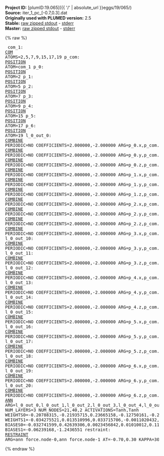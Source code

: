 **Project ID:** [plumID:19.065]({{ '/' | absolute_url }}eggs/19/065/)  
**Source:** iter_1_pc_[-0.7,0.3].dat  
**Originally used with PLUMED version:** 2.5  
**Stable:** [raw zipped stdout](iter_1_pc_[-0.7,0.3].dat.plumed.stdout.txt.zip) - [stderr](iter_1_pc_[-0.7,0.3].dat.plumed.stderr)  
**Master:** [raw zipped stdout](iter_1_pc_[-0.7,0.3].dat.plumed_master.stdout.txt.zip) - [stderr](iter_1_pc_[-0.7,0.3].dat.plumed_master.stderr)  

{% raw %}<pre>
com_1: <a href="https://plumed.github.io/doc-master/user-doc/html/_c_o_m.html">COM</a> ATOMS=2,5,7,9,15,17,19
p_com: <a href="https://plumed.github.io/doc-master/user-doc/html/_p_o_s_i_t_i_o_n.html">POSITION</a> ATOM=com_1
p_0: <a href="https://plumed.github.io/doc-master/user-doc/html/_p_o_s_i_t_i_o_n.html">POSITION</a> ATOM=2
p_1: <a href="https://plumed.github.io/doc-master/user-doc/html/_p_o_s_i_t_i_o_n.html">POSITION</a> ATOM=5
p_2: <a href="https://plumed.github.io/doc-master/user-doc/html/_p_o_s_i_t_i_o_n.html">POSITION</a> ATOM=7
p_3: <a href="https://plumed.github.io/doc-master/user-doc/html/_p_o_s_i_t_i_o_n.html">POSITION</a> ATOM=9
p_4: <a href="https://plumed.github.io/doc-master/user-doc/html/_p_o_s_i_t_i_o_n.html">POSITION</a> ATOM=15
p_5: <a href="https://plumed.github.io/doc-master/user-doc/html/_p_o_s_i_t_i_o_n.html">POSITION</a> ATOM=17
p_6: <a href="https://plumed.github.io/doc-master/user-doc/html/_p_o_s_i_t_i_o_n.html">POSITION</a> ATOM=19
l_0_out_0: <a href="https://plumed.github.io/doc-master/user-doc/html/_c_o_m_b_i_n_e.html">COMBINE</a> PERIODIC=NO COEFFICIENTS=2.000000,-2.000000 ARG=p_0.x,p_com.x
l_0_out_1: <a href="https://plumed.github.io/doc-master/user-doc/html/_c_o_m_b_i_n_e.html">COMBINE</a> PERIODIC=NO COEFFICIENTS=2.000000,-2.000000 ARG=p_0.y,p_com.y
l_0_out_2: <a href="https://plumed.github.io/doc-master/user-doc/html/_c_o_m_b_i_n_e.html">COMBINE</a> PERIODIC=NO COEFFICIENTS=2.000000,-2.000000 ARG=p_0.z,p_com.z
l_0_out_3: <a href="https://plumed.github.io/doc-master/user-doc/html/_c_o_m_b_i_n_e.html">COMBINE</a> PERIODIC=NO COEFFICIENTS=2.000000,-2.000000 ARG=p_1.x,p_com.x
l_0_out_4: <a href="https://plumed.github.io/doc-master/user-doc/html/_c_o_m_b_i_n_e.html">COMBINE</a> PERIODIC=NO COEFFICIENTS=2.000000,-2.000000 ARG=p_1.y,p_com.y
l_0_out_5: <a href="https://plumed.github.io/doc-master/user-doc/html/_c_o_m_b_i_n_e.html">COMBINE</a> PERIODIC=NO COEFFICIENTS=2.000000,-2.000000 ARG=p_1.z,p_com.z
l_0_out_6: <a href="https://plumed.github.io/doc-master/user-doc/html/_c_o_m_b_i_n_e.html">COMBINE</a> PERIODIC=NO COEFFICIENTS=2.000000,-2.000000 ARG=p_2.x,p_com.x
l_0_out_7: <a href="https://plumed.github.io/doc-master/user-doc/html/_c_o_m_b_i_n_e.html">COMBINE</a> PERIODIC=NO COEFFICIENTS=2.000000,-2.000000 ARG=p_2.y,p_com.y
l_0_out_8: <a href="https://plumed.github.io/doc-master/user-doc/html/_c_o_m_b_i_n_e.html">COMBINE</a> PERIODIC=NO COEFFICIENTS=2.000000,-2.000000 ARG=p_2.z,p_com.z
l_0_out_9: <a href="https://plumed.github.io/doc-master/user-doc/html/_c_o_m_b_i_n_e.html">COMBINE</a> PERIODIC=NO COEFFICIENTS=2.000000,-2.000000 ARG=p_3.x,p_com.x
l_0_out_10: <a href="https://plumed.github.io/doc-master/user-doc/html/_c_o_m_b_i_n_e.html">COMBINE</a> PERIODIC=NO COEFFICIENTS=2.000000,-2.000000 ARG=p_3.y,p_com.y
l_0_out_11: <a href="https://plumed.github.io/doc-master/user-doc/html/_c_o_m_b_i_n_e.html">COMBINE</a> PERIODIC=NO COEFFICIENTS=2.000000,-2.000000 ARG=p_3.z,p_com.z
l_0_out_12: <a href="https://plumed.github.io/doc-master/user-doc/html/_c_o_m_b_i_n_e.html">COMBINE</a> PERIODIC=NO COEFFICIENTS=2.000000,-2.000000 ARG=p_4.x,p_com.x
l_0_out_13: <a href="https://plumed.github.io/doc-master/user-doc/html/_c_o_m_b_i_n_e.html">COMBINE</a> PERIODIC=NO COEFFICIENTS=2.000000,-2.000000 ARG=p_4.y,p_com.y
l_0_out_14: <a href="https://plumed.github.io/doc-master/user-doc/html/_c_o_m_b_i_n_e.html">COMBINE</a> PERIODIC=NO COEFFICIENTS=2.000000,-2.000000 ARG=p_4.z,p_com.z
l_0_out_15: <a href="https://plumed.github.io/doc-master/user-doc/html/_c_o_m_b_i_n_e.html">COMBINE</a> PERIODIC=NO COEFFICIENTS=2.000000,-2.000000 ARG=p_5.x,p_com.x
l_0_out_16: <a href="https://plumed.github.io/doc-master/user-doc/html/_c_o_m_b_i_n_e.html">COMBINE</a> PERIODIC=NO COEFFICIENTS=2.000000,-2.000000 ARG=p_5.y,p_com.y
l_0_out_17: <a href="https://plumed.github.io/doc-master/user-doc/html/_c_o_m_b_i_n_e.html">COMBINE</a> PERIODIC=NO COEFFICIENTS=2.000000,-2.000000 ARG=p_5.z,p_com.z
l_0_out_18: <a href="https://plumed.github.io/doc-master/user-doc/html/_c_o_m_b_i_n_e.html">COMBINE</a> PERIODIC=NO COEFFICIENTS=2.000000,-2.000000 ARG=p_6.x,p_com.x
l_0_out_19: <a href="https://plumed.github.io/doc-master/user-doc/html/_c_o_m_b_i_n_e.html">COMBINE</a> PERIODIC=NO COEFFICIENTS=2.000000,-2.000000 ARG=p_6.y,p_com.y
l_0_out_20: <a href="https://plumed.github.io/doc-master/user-doc/html/_c_o_m_b_i_n_e.html">COMBINE</a> PERIODIC=NO COEFFICIENTS=2.000000,-2.000000 ARG=p_6.z,p_com.z
ann_force: <a href="https://plumed.github.io/doc-master/user-doc/html/_a_n_n.html">ANN</a> ARG=l_0_out_0,l_0_out_1,l_0_out_2,l_0_out_3,l_0_out_4,l_0_out_5,l_0_out_6,l_0_out_7,l_0_out_8,l_0_out_9,l_0_out_10,l_0_out_11,l_0_out_12,l_0_out_13,l_0_out_14,l_0_out_15,l_0_out_16,l_0_out_17,l_0_out_18,l_0_out_19,l_0_out_20 NUM_LAYERS=3 NUM_NODES=21,40,2 ACTIVATIONS=Tanh,Tanh  WEIGHTS0=-0.20788315,-0.21935715,0.23665158,-0.12750161,-0.2926003,-0.027337462,-0.004767389,0.26877189,-0.22171077,0.10416871,-0.11759962,0.21474953,-0.24097347,-0.11222795,-0.23218031,0.23649912,0.075392403,0.20336847,0.10392623,-0.033424389,0.28457499,0.33239758,0.12627494,0.28117171,-0.12930498,0.23814227,0.41794592,0.28215313,0.16602306,0.071689971,0.13629737,0.12090999,-0.05779675,-0.32326448,-0.068813235,-0.027014267,-0.1126589,0.069470696,-0.37710184,-0.072124995,0.24380301,-0.4132691,-0.038230833,-0.2486162,-0.073402084,0.074807227,0.24435896,0.022684375,0.14562728,-0.023053201,-0.2456945,0.01290368,0.066676773,-0.25807983,-0.21164413,-0.22778448,0.060041286,-0.1177735,-0.16515221,0.24914481,-0.20479941,-0.19467182,-0.011247543,-0.053855721,-0.10279315,0.24490798,-0.14683431,-0.20950362,-0.10982574,-0.14458269,0.31324223,0.079363339,-0.095816344,-0.15109926,-0.1889393,0.26661721,0.31143492,0.13534482,0.026041236,0.11737451,0.11982462,0.25283423,-0.04607838,-0.30209574,0.32005519,-0.063577823,0.081865899,-0.027977226,-0.19349809,0.30250889,0.050448656,0.030790519,-0.2105283,0.14009753,0.0073270765,-0.17446835,0.18029045,0.2352809,-0.091902643,-0.25533608,0.22369947,-0.14024688,-0.028541043,-0.14923944,-0.30809224,-0.26307705,-0.09290719,0.073875837,-0.22212118,-0.1698463,0.16847289,0.18786682,0.018562267,0.16765241,0.050455153,-0.20871195,-0.29774451,0.19702972,-0.21782959,-0.036428541,0.036807228,-0.1165547,0.17216712,-0.17966999,-0.24342123,0.14675763,0.2157146,0.029088095,0.15662998,0.15536757,0.0018551839,-0.1395226,-0.31034583,0.090821423,0.2802909,0.048951451,0.22139138,-0.035193395,-0.18794991,0.26449063,0.14138466,-0.077262647,-0.10974403,-0.22907656,0.18678492,-0.15715729,-0.24641806,-0.2978729,0.22860149,0.20054246,-0.14523482,0.26752996,-0.015558014,0.19386937,0.030356271,0.087073304,-0.19963565,-0.1371958,-0.11743906,-0.21370351,-0.031460807,0.17160085,0.1086945,-0.53524226,-0.25256246,-0.16490632,-0.49163201,-0.18780625,-0.13255133,0.091840878,0.173862,0.071271874,0.28274176,-0.14241138,-0.22390784,0.06091845,0.22075842,-0.068911262,-0.088466197,0.12638617,0.13301831,0.13913114,-0.12899868,-0.19682926,-0.069930099,0.24160837,-0.093742989,0.24717465,-0.073212244,-0.11524808,-0.095984377,0.19446996,-0.019908438,-0.18347718,0.16835144,-0.26214153,-0.077233955,-0.14412555,-0.035537392,-0.1725252,0.022488242,0.32220894,0.25003371,-0.19665541,0.20671803,0.17695782,-0.27964792,-0.064599596,-0.26057547,0.25605509,0.22241721,0.032539677,-0.28893986,0.033660796,0.03236562,-0.12677327,0.19837114,-0.088092662,-0.21821517,0.07630714,0.13681649,0.16201682,-0.054290708,-0.12661298,-0.12382299,0.11696351,-0.08276359,0.14232832,-0.24706776,-0.1586287,0.31534365,0.29468805,-0.042590469,-0.13911349,-0.27989581,-0.294411,-0.27912256,0.11744671,-0.16422823,-0.24718723,0.27166423,0.19617009,-0.24063917,-0.024269814,0.11462103,0.14271541,0.12004104,-0.3011809,-0.2682997,-0.034300443,-0.27710575,0.15737334,-0.023517665,-0.29892522,0.46887875,-0.11889919,-0.52155983,0.43241727,0.013659797,0.042579327,0.156652,0.059134305,0.1378167,0.084957629,-0.13636108,-0.29876417,0.4137426,-0.24609496,0.51108837,-0.16529788,-0.12474049,0.47146815,-0.14985825,-0.10054328,0.20112476,-0.27692842,-0.28243673,-0.17910315,-0.12935659,-0.27034667,-0.28820503,-0.26583436,-0.087248147,-0.22778115,-0.011059155,-0.16010089,-0.23609124,-0.040514011,0.22947057,0.15741645,-0.26971889,-0.12867953,0.080158405,0.075866759,-0.14142476,0.15726849,-0.047475427,0.075252704,0.063910007,-0.08902701,0.17777441,0.15661769,0.13984531,0.14359067,0.16056216,0.13621603,-0.16956043,0.0066054948,0.02479214,0.041992005,-0.22642609,-0.21529335,0.11878859,-0.17589901,0.24605109,0.061650634,-0.045595206,-0.030027656,-0.27290198,-0.073329531,0.24687518,-0.20368789,-0.17359295,-0.098056674,0.17116596,-0.25320587,-0.26385012,-0.27205113,-0.16229746,0.12239329,0.065037794,-0.25210351,-0.21315823,0.24362122,0.18102846,0.12915672,0.12347294,0.038968571,-0.08028426,0.069255926,-0.065554366,-0.21980019,0.063151732,-0.10841735,0.2659888,0.082426436,-0.26021859,-0.25521046,-0.15572387,0.024635008,0.091138162,0.26971415,0.10707512,0.086593941,0.088643402,-0.24305624,-0.23202924,0.13578813,0.063758522,-0.17121898,-0.020901019,0.048123721,-0.21283439,-0.21214369,0.14098275,0.27305803,0.16067818,0.14423344,0.052414626,-0.05379948,0.15473375,0.076618619,-0.20487292,0.092808746,0.037543587,-0.10774519,-0.27767679,0.092008643,-0.0059593306,-0.30729535,-0.2906692,-0.12001824,-0.39011386,0.24851893,0.27260083,-0.19796051,-0.28367624,-0.058156122,0.008564977,0.056163236,-0.05360673,0.009170833,0.13395752,-0.18827194,0.18665344,0.1452505,0.34057057,0.30675134,-0.018319627,-0.11913987,-0.24043812,0.26962477,0.089899875,0.25151762,-0.0021062302,-0.24734694,-0.049582284,0.16207419,0.21648107,-0.11895782,0.23073536,-0.045182079,-0.19072627,0.24087672,0.28689447,0.12867072,0.29866028,-0.30732408,-0.011279962,0.27768645,0.24141297,-0.16264184,-0.060305651,-0.13894439,-0.16745983,0.21350189,0.3084996,-0.018226242,0.080359682,0.0083907889,-0.14570494,0.30839372,0.13494962,-0.067009591,0.12887269,-0.027271327,-0.27021435,0.21364704,0.035594247,-0.13984847,0.051992852,-0.034084894,0.21376269,-0.24307626,-0.11215068,-0.16958487,0.27379811,-0.23013334,-0.038037263,0.067051016,-0.11578155,-0.086999565,-0.031195443,0.078358233,-0.1301523,0.11451554,-0.16706268,-0.026967319,-0.24223711,0.26680976,-0.32210758,0.23248734,0.0094360523,0.039168902,-0.011300287,-0.17823419,-0.2823073,-0.27380809,0.30206406,-0.026433524,0.20392817,-0.16389494,0.14897342,-0.257276,-0.14406487,-0.047566593,0.010230836,0.19103454,0.2102181,-0.083801478,-0.2894946,-0.30249175,0.27433157,0.1907793,-0.004391558,-0.40649721,0.030131048,-0.20743386,-0.42771617,-0.24177802,0.10917927,-0.17301556,0.29794836,-0.09233813,-0.10252482,0.10182092,-0.058106661,-0.085520677,0.16066511,-0.24632944,0.43172324,0.019986013,0.11026504,0.3075358,0.1849748,-0.097259536,0.020785293,-0.18698379,0.28583258,0.026784549,0.071931444,-0.19948027,0.1199256,0.34860739,-0.32592937,-0.23920242,0.14746034,-0.30263448,-0.18146789,-0.10209565,-0.15999283,-0.16886997,0.25595066,0.23498447,0.061797593,-0.0091696652,0.022183027,-0.14967956,-0.045773726,0.28133476,-0.30660239,-0.11361466,0.059875704,0.20531529,0.16961974,-0.12851246,0.047556739,0.20967259,0.13455287,0.30481708,-0.22575165,0.28764006,0.15049776,-0.1320387,-0.20750315,-0.15277334,0.39058012,0.19585375,0.070223138,0.56332415,0.3657881,0.24168621,0.12890193,0.19996198,0.010370689,-0.0066331914,-0.11651833,0.077293344,0.38809794,0.035180613,0.12624815,-0.43544713,-0.34303933,-0.10451352,-0.29232705,-0.31139523,-0.065020643,0.14203301,0.030539179,-0.20047256,0.22689155,0.19535972,-0.024229409,0.22808227,-0.15842514,0.04006017,-0.20925531,-0.32542378,0.062782481,0.28062195,0.086582825,-0.16122301,0.24726185,0.23379838,-0.059547126,0.098421544,0.18342887,-0.099068798,-0.13426051,-0.23018698,-0.17386229,-0.31593817,0.29935306,-0.26582706,0.28024527,-0.19361752,0.28680879,-0.23057897,-0.20836908,-0.14655159,0.20657612,0.20652632,0.11945868,-0.058433473,0.019712467,-0.088899367,0.17620504,0.30921251,0.036048546,-0.013157652,0.20599829,-0.03894363,0.25464821,0.26080588,0.23557055,0.23793498,0.0058009233,-0.023684939,-0.23930869,0.22327085,-0.21348253,-0.2587412,0.18245208,0.22970647,0.075889274,0.29142636,-0.13216157,-0.079644762,-0.0061145206,-0.18822338,-0.26668125,0.25718224,-0.27521342,-0.29052478,0.27005428,0.18305787,0.26601404,0.10460381,0.27991328,-0.19206013,-0.094260015,-0.027966879,-0.22699732,-0.2512095,-0.2176863,0.047875203,0.0071015949,0.32302922,0.28580368,0.28264984,0.17956254,-0.3793402,0.17043509,-0.25617471,-0.57788891,0.06629879,0.10696329,0.074377224,-0.08738663,0.025817351,0.093116194,-0.0885581,-0.25400114,-0.061460745,-0.19205029,-0.020268017,0.67889488,-0.17644741,0.02034173,0.48833662,-0.26329809,-0.1629094,-0.22241163,-0.1698956,0.28873619,-0.1454033,0.21608816,-0.33011526,0.075762898,0.31516483,0.18825464,0.041412037,0.23740037,-0.18757291,0.2646454,0.32043511,-0.28348956,-0.13203147,-0.023511913,-0.21184291,-0.23426847,0.14211778,0.32194605,0.16917783,-0.028907672,0.13953024,-0.28771296,0.066267386,0.043550521,-0.10882643,0.081958242,-0.19396153,-0.27637005,0.11727135,0.044193182,0.048245251,-0.17284276,0.17261016,-0.019507114,-0.14994507,-0.23934017,-0.22154279,0.0549605,0.26129252,-0.26506495,-0.26729852,-0.051807843,-0.10567591,0.022054618,-0.11149606,0.33872074,0.2112686,0.23005374,0.2568818,0.03637784,0.30933753,-0.032637,0.14611754,0.37702709,0.08059521,-0.18129258,-0.072460376,-0.30030599,-0.14389791,-0.14723121,-0.12407088,-0.16588902,0.1246621,-0.044156007,-0.27038041,0.14687841,-0.26174998,0.16518296,-0.26842687,-0.0064010383,-0.20213531,0.23905215,0.12095118,-0.045200452,-0.042422183,0.20638405,-0.24127029,0.20233819,0.078077272,-0.12417658,0.08966247,-0.33069012,-0.060674023,0.24128023,-0.092761755,0.24894029,-0.20323759,-0.26701847,-0.038789235,-0.22663647,-0.25753862,0.25840515,0.16061595,0.18624377,-0.12179952,-0.31330612,-0.029420247,-0.24514565,-0.28506938,0.19524863,0.21168964,0.0015084137,0.073775031,-0.14072846,0.14323212,0.28386277,0.21334606,0.016245915,-0.23606181,-0.15757576,-0.011594629,-0.12050824,0.061757255,0.34925401,-0.034432735,-0.17699851,-0.26923701,-0.037949152,-0.29127979,0.22635585,-0.074394204,-0.13905238,0.055382021,-0.12349432,0.042656295,0.30126983,-0.21292377,0.12717976,0.3257212,0.15727831,0.008519928,-0.17361443,0.12074856,-0.14084765,-0.13041243,-0.2031866,0.12743202,0.043283828,0.36169264,-0.35432687,-0.56161243,0.3564457,-0.13094608,-0.51278013,0.10406954,-0.36167669,0.077594049,-0.24043851,0.092937447,-0.022318054,0.23549488,-0.06594079,-0.11957872,0.13211375,-0.016381444,0.14375442,0.20610656,0.31059971,0.22805022,-0.24987671,-0.117455,-0.026713137,-0.086493619,-0.25620663,-0.10346776 WEIGHTS1=-0.034275521,0.013510996,0.033715706,-0.0011020432,-0.32799649,0.31365937,0.21976307,-0.095315404,0.20210591,0.26876104,0.262485,0.01122853,0.19054243,-0.046888106,-0.27364525,0.20509283,0.017117292,0.11348405,0.28357109,-0.087585486,0.27804449,0.15963377,0.043297395,-0.059006218,0.00098780764,0.32142699,0.18799193,-0.22726944,0.034744516,0.075601973,-0.13123247,0.074274428,0.11513332,-0.29360518,-0.15163863,-0.13738696,-0.11257867,0.1908998,0.28611898,-0.31631136,-0.18205971,0.33813837,-0.081146136,0.14441372,0.096379682,0.33438805,0.10540812,0.4316535,0.053461362,0.25783783,0.095996909,-0.12485828,-0.99708587,-0.092503741,-0.15947847,0.12007415,-0.15973581,-0.078086153,0.30393755,0.030979291,-0.22401769,0.14798404,-0.11404206,-0.43892756,0.29466382,-0.0081637381,-1.013689,-0.34990871,-0.046645418,0.13079956,-0.12821732,-0.6814841,-0.51308745,0.24184868,0.67600209,0.14834993,0.12727985,-0.1297064,-0.91685808,-0.2398639  BIASES0=-0.032741599,0.42639306,0.0023456842,0.01010012,0.11736266,-0.2580151,-0.025438569,0.41073856,-0.061636679,-0.13907985,0.15861152,0.11203173,-0.87096268,0.047829419,-0.0039017703,-0.029557582,0.14201449,0.011471862,0.20128115,-0.027067702,0.14537932,-0.027754897,0.04484484,-0.61812127,-0.28109387,0.0053660451,-0.91952991,0.27414134,-0.014845694,-0.012060091,-0.049774732,-0.76174879,0.43592969,-0.16667081,-0.71480811,-0.03138845,0.0014326287,0.01697954,-0.85102588,0.21329881 BIASES1=-0.06239168,-1.2436551
restraint: <a href="https://plumed.github.io/doc-master/user-doc/html/_r_e_s_t_r_a_i_n_t.html">RESTRAINT</a> ARG=ann_force.node-0,ann_force.node-1 AT=-0.70,0.30 KAPPA=3000,3000
</pre>{% endraw %}
